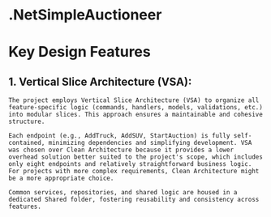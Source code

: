 # .NetSimpleAuctioneer

# Key Design Features
## 1. Vertical Slice Architecture (VSA):
	The project employs Vertical Slice Architecture (VSA) to organize all feature-specific logic (commands, handlers, models, validations, etc.) into modular slices. This approach ensures a maintainable and cohesive structure.

	Each endpoint (e.g., AddTruck, AddSUV, StartAuction) is fully self-contained, minimizing dependencies and simplifying development. VSA was chosen over Clean Architecture because it provides a lower overhead solution better suited to the project's scope, which includes only eight endpoints and relatively straightforward business logic. For projects with more complex requirements, Clean Architecture might be a more appropriate choice.

	Common services, repositories, and shared logic are housed in a dedicated Shared folder, fostering reusability and consistency across features.
	